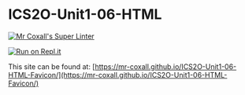 # ICS2O-Unit1-06-HTML

[![Mr Coxall's Super Linter](https://github.com/Mr-Coxall/ICS2O-Unit1-06-HTML-Favicon/workflows/Mr%20Coxall's%20Super%20Linter/badge.svg)](https://github.com/Mr-Coxall/ICS2O-Unit1-06-HTML-Favicon/actions/)

[![Run on Repl.it](https://repl.it/badge/github/Mr-Coxall/ICS2O-Unit1-06-HTML-Favicon)](https://repl.it/github/Mr-Coxall/ICS2O-Unit1-06-HTML-Favicon)

This site can be found at: [https://mr-coxall.github.io/ICS2O-Unit1-06-HTML-Favicon/](https://mr-coxall.github.io/ICS2O-Unit1-06-HTML-Favicon/)
